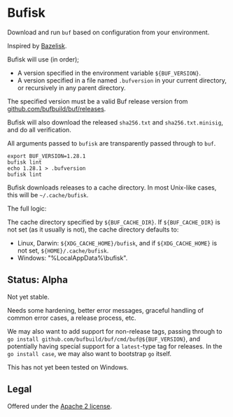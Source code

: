 # Bufisk

Download and run `buf` based on configuration from your environment.

Inspired by [Bazelisk](https://github.com/bazelbuild/bazelisk).

Bufisk will use (in order);

- A version specified in the environment variable `${BUF_VERSION}`.
- A version specified in a file named `.bufversion` in your current directory,
  or recursively in any parent directory.

The specified version must be a valid Buf release version from
[github.com/bufbuild/buf/releases](https://github.com/bufbuild/buf/releases).

Bufisk will also download the released `sha256.txt` and `sha256.txt.minisig`,
and do all verification.

All arguments passed to `bufisk` are transparently passed through to `buf`.

```
export BUF_VERSION=1.28.1
bufisk lint
echo 1.28.1 > .bufversion
bufisk lint
```

Bufisk downloads releases to a cache directory. In most Unix-like cases, this will be `~/.cache/bufisk`.

The full logic:

The cache directory specified by `${BUF_CACHE_DIR}`. If `${BUF_CACHE_DIR}` is not set
(as it usually is not), the cache directory defaults to:

- Linux, Darwin: `${XDG_CACHE_HOME}/bufisk`, and if `${XDG_CACHE_HOME}` is not set, `${HOME}/.cache/bufisk`.
- Windows: "%LocalAppData%\bufisk".

## Status: Alpha

Not yet stable.

Needs some hardening, better error messages, graceful handling
of common error cases, a release process, etc.

We may also want to add support for non-release tags, passing through to
`go install github.com/bufbuild/buf/cmd/buf@${BUF_VERSION}`, and potentially having
special support for a `latest`-type tag for releases. In the `go install case`,
we may also want to bootstrap `go` itself.

This has not yet been tested on Windows.

## Legal

Offered under the [Apache 2 license][license].

[license]: https://github.com/bufbuild/bufisk/blob/main/LICENSE

